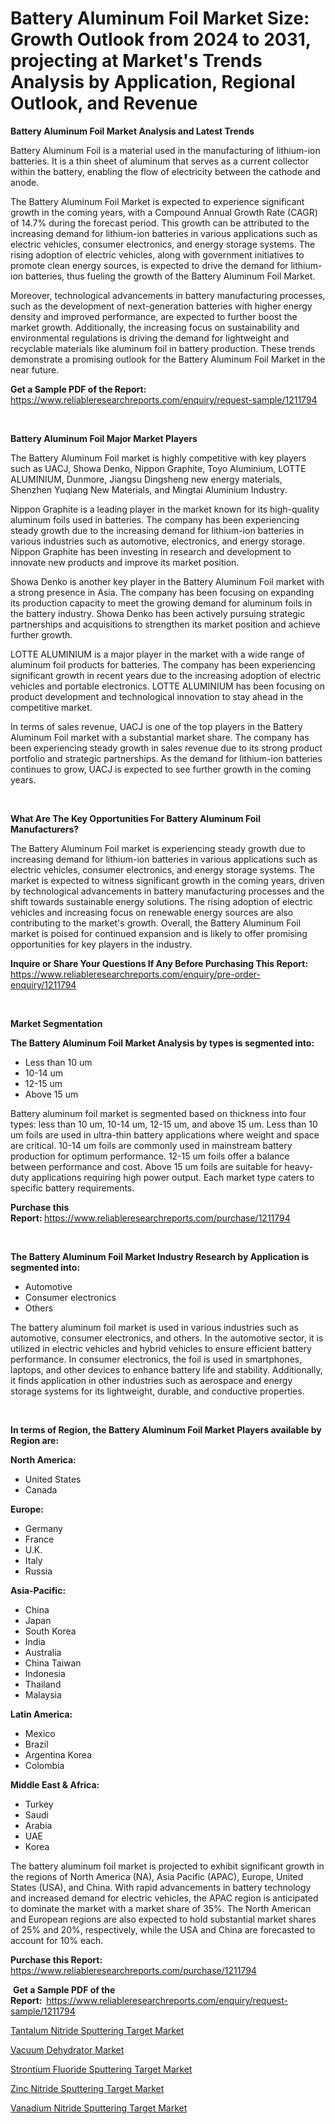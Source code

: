 <p><h1>Battery Aluminum Foil Market Size: Growth Outlook from 2024 to 2031, projecting at Market's Trends Analysis by Application, Regional Outlook, and Revenue</h1></p><p><strong>Battery Aluminum Foil Market Analysis and Latest Trends</strong></p>
<p><p>Battery Aluminum Foil is a material used in the manufacturing of lithium-ion batteries. It is a thin sheet of aluminum that serves as a current collector within the battery, enabling the flow of electricity between the cathode and anode.</p><p>The Battery Aluminum Foil Market is expected to experience significant growth in the coming years, with a Compound Annual Growth Rate (CAGR) of 14.7% during the forecast period. This growth can be attributed to the increasing demand for lithium-ion batteries in various applications such as electric vehicles, consumer electronics, and energy storage systems. The rising adoption of electric vehicles, along with government initiatives to promote clean energy sources, is expected to drive the demand for lithium-ion batteries, thus fueling the growth of the Battery Aluminum Foil Market.</p><p>Moreover, technological advancements in battery manufacturing processes, such as the development of next-generation batteries with higher energy density and improved performance, are expected to further boost the market growth. Additionally, the increasing focus on sustainability and environmental regulations is driving the demand for lightweight and recyclable materials like aluminum foil in battery production. These trends demonstrate a promising outlook for the Battery Aluminum Foil Market in the near future.</p></p>
<p><strong>Get a Sample PDF of the Report:&nbsp;</strong> <a href="https://www.reliableresearchreports.com/enquiry/request-sample/1211794">https://www.reliableresearchreports.com/enquiry/request-sample/1211794</a></p>
<p>&nbsp;</p>
<p><strong>Battery Aluminum Foil Major Market Players</strong></p>
<p><p>The Battery Aluminum Foil market is highly competitive with key players such as UACJ, Showa Denko, Nippon Graphite, Toyo Aluminium, LOTTE ALUMINIUM, Dunmore, Jiangsu Dingsheng new energy materials, Shenzhen Yuqiang New Materials, and Mingtai Aluminium Industry. </p><p>Nippon Graphite is a leading player in the market known for its high-quality aluminum foils used in batteries. The company has been experiencing steady growth due to the increasing demand for lithium-ion batteries in various industries such as automotive, electronics, and energy storage. Nippon Graphite has been investing in research and development to innovate new products and improve its market position.</p><p>Showa Denko is another key player in the Battery Aluminum Foil market with a strong presence in Asia. The company has been focusing on expanding its production capacity to meet the growing demand for aluminum foils in the battery industry. Showa Denko has been actively pursuing strategic partnerships and acquisitions to strengthen its market position and achieve further growth.</p><p>LOTTE ALUMINIUM is a major player in the market with a wide range of aluminum foil products for batteries. The company has been experiencing significant growth in recent years due to the increasing adoption of electric vehicles and portable electronics. LOTTE ALUMINIUM has been focusing on product development and technological innovation to stay ahead in the competitive market.</p><p>In terms of sales revenue, UACJ is one of the top players in the Battery Aluminum Foil market with a substantial market share. The company has been experiencing steady growth in sales revenue due to its strong product portfolio and strategic partnerships. As the demand for lithium-ion batteries continues to grow, UACJ is expected to see further growth in the coming years.</p></p>
<p>&nbsp;</p>
<p><strong>What Are The Key Opportunities For Battery Aluminum Foil Manufacturers?</strong></p>
<p><p>The Battery Aluminum Foil market is experiencing steady growth due to increasing demand for lithium-ion batteries in various applications such as electric vehicles, consumer electronics, and energy storage systems. The market is expected to witness significant growth in the coming years, driven by technological advancements in battery manufacturing processes and the shift towards sustainable energy solutions. The rising adoption of electric vehicles and increasing focus on renewable energy sources are also contributing to the market's growth. Overall, the Battery Aluminum Foil market is poised for continued expansion and is likely to offer promising opportunities for key players in the industry.</p></p>
<p><strong>Inquire or Share Your Questions If Any Before Purchasing This Report:</strong> <a href="https://www.reliableresearchreports.com/enquiry/pre-order-enquiry/1211794">https://www.reliableresearchreports.com/enquiry/pre-order-enquiry/1211794</a></p>
<p>&nbsp;</p>
<p><strong>Market Segmentation</strong></p>
<p><strong>The Battery Aluminum Foil Market Analysis by types is segmented into:</strong></p>
<p><ul><li>Less than 10 um</li><li>10-14 um</li><li>12-15 um</li><li>Above 15 um</li></ul></p>
<p><p>Battery aluminum foil market is segmented based on thickness into four types: less than 10 um, 10-14 um, 12-15 um, and above 15 um. Less than 10 um foils are used in ultra-thin battery applications where weight and space are critical. 10-14 um foils are commonly used in mainstream battery production for optimum performance. 12-15 um foils offer a balance between performance and cost. Above 15 um foils are suitable for heavy-duty applications requiring high power output. Each market type caters to specific battery requirements.</p></p>
<p><strong>Purchase this Report:&nbsp;</strong><a href="https://www.reliableresearchreports.com/purchase/1211794">https://www.reliableresearchreports.com/purchase/1211794</a></p>
<p>&nbsp;</p>
<p><strong>The Battery Aluminum Foil Market Industry Research by Application is segmented into:</strong></p>
<p><ul><li>Automotive</li><li>Consumer electronics</li><li>Others</li></ul></p>
<p><p>The battery aluminum foil market is used in various industries such as automotive, consumer electronics, and others. In the automotive sector, it is utilized in electric vehicles and hybrid vehicles to ensure efficient battery performance. In consumer electronics, the foil is used in smartphones, laptops, and other devices to enhance battery life and stability. Additionally, it finds application in other industries such as aerospace and energy storage systems for its lightweight, durable, and conductive properties.</p></p>
<p>&nbsp;</p>
<p><strong>In terms of Region, the Battery Aluminum Foil Market Players available by Region are:</strong></p>
<p>
    <p> <strong> North America: </strong>
        <ul>
            <li>United States</li>
            <li>Canada</li>
        </ul>
        </p> 
    <p> <strong> Europe: </strong>
        <ul>
            <li>Germany</li>
            <li>France</li>
            <li>U.K.</li>
            <li>Italy</li>
            <li>Russia</li>
        </ul>
        </p> 
    <p> <strong> Asia-Pacific: </strong>
        <ul>
            <li>China</li>
            <li>Japan</li>
            <li>South Korea</li>
            <li>India</li>
            <li>Australia</li>
            <li>China Taiwan</li>
            <li>Indonesia</li>
            <li>Thailand</li>
            <li>Malaysia</li>
        </ul>
        </p> 
    <p> <strong> Latin America: </strong>
        <ul>
            <li>Mexico</li>
            <li>Brazil</li>
            <li>Argentina Korea</li>
            <li>Colombia</li>
        </ul>
        </p> 
    <p> <strong> Middle East & Africa: </strong>
        <ul>
            <li>Turkey</li>
            <li>Saudi</li>
            <li>Arabia</li>
            <li>UAE</li>
            <li>Korea</li>
        </ul>
    </p>
    </p>
<p><p>The battery aluminum foil market is projected to exhibit significant growth in the regions of North America (NA), Asia Pacific (APAC), Europe, United States (USA), and China. With rapid advancements in battery technology and increased demand for electric vehicles, the APAC region is anticipated to dominate the market with a market share of 35%. The North American and European regions are also expected to hold substantial market shares of 25% and 20%, respectively, while the USA and China are forecasted to account for 10% each.</p></p>
<p><strong>Purchase this Report: </strong><a href="https://www.reliableresearchreports.com/purchase/1211794">https://www.reliableresearchreports.com/purchase/1211794</a></p>
<p>&nbsp;<strong>Get a Sample PDF of the Report:&nbsp;&nbsp;</strong><a href="https://www.reliableresearchreports.com/enquiry/request-sample/1211794">https://www.reliableresearchreports.com/enquiry/request-sample/1211794</a></p>
<p><strong></strong></p>
<p><p><a href="https://medium.com/@karleeprice2004/decoding-tantalum-nitride-sputtering-target-market-metrics-market-share-trends-and-growth-a6a53f57f3ba">Tantalum Nitride Sputtering Target Market</a></p><p><a href="https://github.com/pgtimber/Market-Research-Report-List-1/blob/main/vacuum-dehydrator-market.md">Vacuum Dehydrator Market</a></p><p><a href="https://medium.com/@karleeprice2004/strontium-fluoride-sputtering-target-market-research-report-its-history-and-forecast-2024-to-2031-07ec52b71f73">Strontium Fluoride Sputtering Target Market</a></p><p><a href="https://medium.com/@karleeprice2004/analyzing-zinc-nitride-sputtering-target-market-global-industry-perspective-and-forecast-2024-to-8ecae713ce63">Zinc Nitride Sputtering Target Market</a></p><p><a href="https://medium.com/@karleeprice2004/vanadium-nitride-sputtering-target-market-the-key-to-successful-business-strategy-forecast-till-2e010da928fa">Vanadium Nitride Sputtering Target Market</a></p></p>